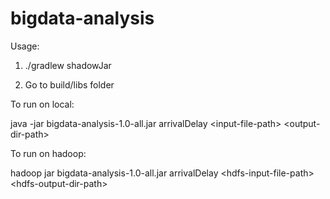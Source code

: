 # bigdata-analysis

Usage:

1. ./gradlew shadowJar

2. Go to build/libs folder

To run on local:

java -jar bigdata-analysis-1.0-all.jar arrivalDelay \<input-file-path\> \<output-dir-path\>

To run on hadoop:

hadoop jar bigdata-analysis-1.0-all.jar arrivalDelay \<hdfs-input-file-path\> \<hdfs-output-dir-path\>

